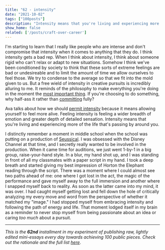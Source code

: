 ```yaml
---
title: "62 - intensity"
date: "2021-10-02"
tags: ["100posts"]
description: "Intensity means that you're living and experiencing more of the life that's passing by around you."
show_home: false
related: ['/posts/craft-over-career']
---
```

I'm starting to learn that I really like people who are intense and don't compromise that intensity when it comes to anything that they do. I think intensity gets a bad rep. When I think about intensity, I think about someone rigid who can't relax or adapt to new situations. Somehow I think we've been conditioned by society to think that these sorts of extreme feelings are bad or undesireable and to limit the amount of time we allow ourselves to feel those. We try to condense to the average so that we fit into the mold given to us. But a free wield of intensity in creative pursuits is incredibly alluring to me. It reminds of the philosophy to make everything you're doing in the moment the [most important thing](/posts/craft-over-career/). If you're choosing to do something, why half-ass it rather than [committing](/posts/craft-over-career/) fully?

Ava talks about how we should [permit intensity](https://ava.substack.com/p/permitting-intensity-week-2-check) because it means allowing yourself to feel more alive. Feeling intensity is feeling a wider breadth of emotion and greater depth of detailed sensation. Intensity means that you're living and experiencing more of the life that's passing by around you. 

I distinctly remember a moment in middle school when the school was putting on a production of [Seussical](https://en.wikipedia.org/wiki/Seussical). I was obsessed with the Disney Channel at that time, and I secretly really wanted to be involved in the production. When it came time for auditions, we just went 1-by-1 in a big group, raise-your-hand style. In a blur, my hand shot up, and I was standing in front of all my classmates with a paper script in my hand. I took a deep breath and started giving my best impression of Horton the Elephant reading through the script. There was a moment where I could almost see two paths ahead of me: one where I got lost in the act, the magic of the performance and gave myself away to the full immersion and another where I snapped myself back to reality. As soon as the latter came into my mind, it was over. I had caught myself getting lost and fell down the hole of critically analyzing my every move and word from the perspective of whether it matched my "image." I had stopped myself from embracing intensity and following the path of energy and life. That moment lodged itself in my brain as a reminder to never stop myself from being passionate about an idea or caring *too much* about a pursuit. 

---
*This is the **62nd** installment in my experiment of publishing raw, lightly edited mini-essays every day towards achieving 100 public pieces. Check out the rationale and the full list [here](/experiments/100posts/)*.
